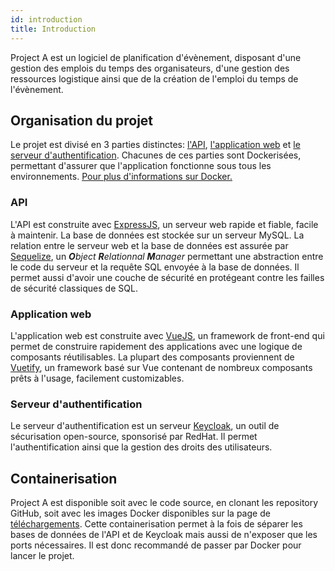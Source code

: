 ```yaml
---
id: introduction
title: Introduction
---
```


Project A est un logiciel de planification d'évènement, disposant d'une gestion des emplois du temps des organisateurs, d'une gestion des ressources logistique ainsi que de la création de l'emploi du temps de l'évènement.

## Organisation du projet

Le projet est divisé en 3 parties distinctes: [l'API](api/using_api), [l'application web](appweb/using_appweb) et [le serveur d'authentification](auth/authentication). Chacunes de ces parties sont Dockerisées, permettant d'assurer que l'application fonctionne sous tous les environnements. [Pour plus d'informations sur Docker.](https://www.docker.com/)

### API

L'API est construite avec [ExpressJS](https://expressjs.com), un serveur web rapide et fiable, facile à maintenir. La base de données est stockée sur un serveur MySQL. La relation entre le serveur web et la base de données est assurée par [Sequelize](https://sequelize.org/), un _**O**bject **R**elationnal **M**anager_ permettant une abstraction entre le code du serveur et la requête SQL envoyée à la base de données. Il permet aussi d'avoir une couche de sécurité en protégeant contre les failles de sécurité classiques de SQL.

### Application web

L'application web est construite avec [VueJS](https://vuejs.org/), un framework de front-end qui permet de construire rapidement des applications avec une logique de composants réutilisables. La plupart des composants proviennent de [Vuetify](https://vuetifyjs.com), un framework basé sur Vue contenant de nombreux composants prêts à l'usage, facilement customizables.

### Serveur d'authentification

Le serveur d'authentification est un serveur [Keycloak](https://www.keycloak.org/), un outil de sécurisation open-source, sponsorisé par RedHat. Il permet l'authentification ainsi que la gestion des droits des utilisateurs.

## Containerisation

Project A est disponible soit avec le code source, en clonant les repository GitHub, soit avec les images Docker disponibles sur la page de [téléchargements](../downloads). Cette containerisation permet à la fois de séparer les bases de données de l'API et de Keycloak mais aussi de n'exposer que les ports nécessaires. Il est donc recommandé de passer par Docker pour lancer le projet.